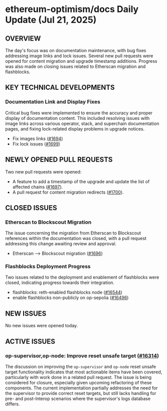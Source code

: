 # ethereum-optimism/docs Daily Update (Jul 21, 2025)
## OVERVIEW 
The day's focus was on documentation maintenance, with bug fixes addressing image links and lock issues. Several new pull requests were opened for content migration and upgrade timestamp additions. Progress was also made on closing issues related to Etherscan migration and flashblocks.

## KEY TECHNICAL DEVELOPMENTS

### Documentation Link and Display Fixes
Critical bug fixes were implemented to ensure the accuracy and proper display of documentation content. This included resolving issues with image links across various operator, stack, and superchain documentation pages, and fixing lock-related display problems in upgrade notices.
- Fix images links ([#1694](https://github.com/ethereum-optimism/docs/pull/1694))
- Fix lock issues ([#1699](https://github.com/ethereum-optimism/docs/pull/1699))

## NEWLY OPENED PULL REQUESTS
Two new pull requests were opened:
- A feature to add a timestamp of the upgrade and update the list of affected chains ([#1697](https://github.com/ethereum-optimism/docs/pull/1697)).
- A pull request for content migration redirects ([#1700](https://github.com/ethereum-optimism/docs/pull/1700)).

## CLOSED ISSUES

### Etherscan to Blockscout Migration
The issue concerning the migration from Etherscan to Blockscout references within the documentation was closed, with a pull request addressing this change awaiting review and approval.
- Etherscan --> Blockscout migration ([#1696](https://github.com/ethereum-optimism/docs/issues/1696))

### Flashblocks Deployment Progress
Two issues related to the deployment and enablement of flashblocks were closed, indicating progress towards their integration.
- flashblocks: reth-enabled flashblocks node ([#16544](https://github.com/ethereum-optimism/docs/issues/16544))
- enable flashblocks non-publicly on op-sepolia ([#16496](https://github.com/ethereum-optimism/docs/issues/16496))

## NEW ISSUES
No new issues were opened today.

## ACTIVE ISSUES

### op-supervisor,op-node: Improve reset unsafe target ([#16314](https://github.com/ethereum-optimism/docs/issues/16314))
The discussion on improving the `op-supervisor` and `op-node` reset unsafe target functionality indicates that most actionable items have been covered, particularly with work done in a related pull request. The issue is being considered for closure, especially given upcoming refactoring of these components. The current implementation partially addresses the need for the supervisor to provide correct reset targets, but still lacks handling for pre- and post-Interop scenarios where the supervisor's logs database differs.